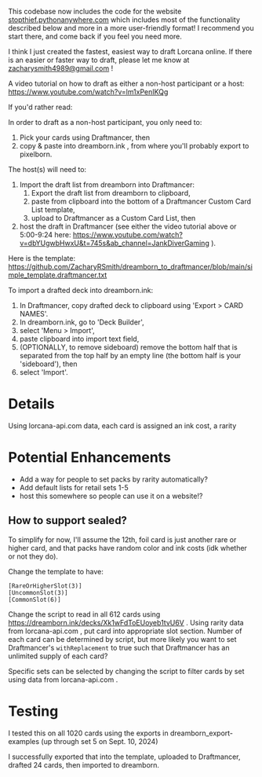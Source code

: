 This codebase now includes the code for the website [stopthief.pythonanywhere.com](https://stopthief.pythonanywhere.com/) which includes most of the functionality described below and more in a more user-friendly format! I recommend you start there, and come back if you feel you need more.


I think I just created the fastest, easiest way to draft Lorcana online. If there is an easier or faster way to draft, please let me know at zacharysmith4989@gmail.com !

A video tutorial on how to draft as either a non-host participant or a host: https://www.youtube.com/watch?v=lm1xPenIKQg

If you'd rather read:

In order to draft as a non-host participant, you only need to:
1. Pick your cards using Draftmancer, then
2. copy & paste into dreamborn.ink , from where you'll probably export to pixelborn.

The host(s) will need to:
1. Import the draft list from dreamborn into Draftmancer:
    1. Export the draft list from dreamborn to clipboard,
    2. paste from clipboard into the bottom of a Draftmancer Custom Card List template,
    3. upload to Draftmancer as a Custom Card List, then
2. host the draft in Draftmancer (see either the video tutorial above or 5:00-9:24 here: https://www.youtube.com/watch?v=dbYUgwbHwxU&t=745s&ab_channel=JankDiverGaming ).

Here is the template: https://github.com/ZacharyRSmith/dreamborn_to_draftmancer/blob/main/simple_template.draftmancer.txt

To import a drafted deck into dreamborn.ink:
1. In Draftmancer, copy drafted deck to clipboard using 'Export > CARD NAMES'.
2. In dreamborn.ink, go to 'Deck Builder',
3. select 'Menu > Import',
4. paste clipboard into import text field,
5. (OPTIONALLY, to remove sideboard) remove the bottom half that is separated from the top half by an empty line (the bottom half is your 'sideboard'), then
6. select 'Import'.


# Details

Using lorcana-api.com data, each card is assigned an ink cost, a rarity


# Potential Enhancements
- Add a way for people to set packs by rarity automatically?
- Add default lists for retail sets 1-5
- host this somewhere so people can use it on a website!?

## How to support sealed?

To simplify for now, I'll assume the 12th, foil card is just another rare or higher card, and that packs have random color and ink costs (idk whether or not they do).

Change the template to have:

```
[RareOrHigherSlot(3)]
[UncommonSlot(3)]
[CommonSlot(6)]
```

Change the script to read in all 612 cards using https://dreamborn.ink/decks/Xk1wFdToEUoyeb1tvU6V . Using rarity data from lorcana-api.com , put card into appropriate slot section. Number of each card can be determined by script, but more likely you want to set Draftmancer's `withReplacement` to true such that Draftmancer has an unlimited supply of each card?

Specific sets can be selected by changing the script to filter cards by set using data from lorcana-api.com .


# Testing

I tested this on all 1020 cards using the exports in dreamborn_export-examples (up through set 5 on Sept. 10, 2024)

I successfully exported that into the template, uploaded to Draftmancer, drafted 24 cards, then imported to dreamborn.
